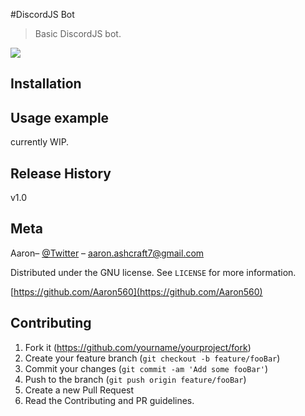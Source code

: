 #DiscordJS Bot
> Basic DiscordJS bot.

![](header.png)

## Installation


## Usage example

currently WIP.
## Release History
v1.0
## Meta

Aaron– [@Twitter](https://twitter.com/Blinker11696) – aaron.ashcraft7@gmail.com

Distributed under the GNU license. See ``LICENSE`` for more information.

[https://github.com/Aaron560](https://github.com/Aaron560)

## Contributing

1. Fork it (<https://github.com/yourname/yourproject/fork>)
2. Create your feature branch (`git checkout -b feature/fooBar`)
3. Commit your changes (`git commit -am 'Add some fooBar'`)
4. Push to the branch (`git push origin feature/fooBar`)
5. Create a new Pull Request
6. Read the Contributing and PR guidelines.
